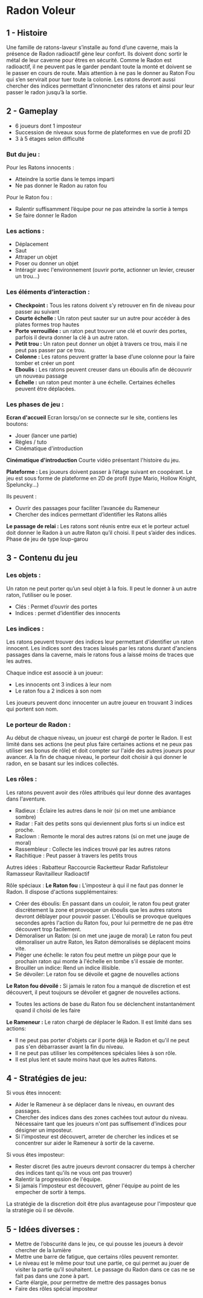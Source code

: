 # Radon Voleur

## 1 - Histoire
Une famille de ratons-laveur s’installe au fond d’une caverne, mais la présence de Radon radioactif gène leur confort. Ils doivent donc sortir le métal de leur caverne pour êtres en sécurité. Comme le Radon est radioactif, il ne peuvent pas le garder pendant toute la monté et doivent se le passer en cours de route. Mais attention à ne pas le donner au Raton Fou qui s’en servirait pour tuer toute la colonie. Les ratons devront aussi chercher des indices permettant d’innoncneter des ratons et ainsi pour leur passer le radon jusqu’à la sortie.

## 2 - Gameplay
- 6 joueurs dont 1 imposteur
- Succession de niveaux sous forme de plateformes en vue de profil 2D
- 3 à 5 étages selon difficulté

### But du jeu :
Pour les Ratons innocents :
- Atteindre la sortie dans le temps imparti
- Ne pas donner le Radon au raton fou

Pour le Raton fou :
- Ralentir suffisamment l’équipe pour ne pas atteindre la sortie à temps
- Se faire donner le Radon

### Les actions :
- Déplacement
- Saut
- Attraper un objet
- Poser ou donner un objet
- Intéragir avec l'environnement (ouvrir porte, actionner un levier, creuser un trou...)

### Les éléments d’interaction :
- **Checkpoint :** Tous les ratons doivent s’y retrouver en fin de niveau pour passer au suivant
- **Courte échelle :** Un raton peut sauter sur un autre pour accéder à des plates formes trop hautes
- **Porte verrouillée :** un raton peut trouver une clé et ouvrir des portes, parfois il devra donner la clé à un autre raton.
- **Petit trou :** Un raton peut donner un objet à travers ce trou, mais il ne peut pas passer par ce trou.
- **Colonne :** Les ratons peuvent gratter la base d’une colonne pour la faire tomber et créer un pont
- **Eboulis :** Les ratons peuvent creuser dans un éboulis afin de découvrir un nouveau passage
- **Échelle :** un raton peut monter à une échelle. Certaines échelles peuvent être déplacées.

### Les phases de jeu :
**Ecran d'accueil**
Ecran lorsqu'on se connecte sur le site, contiens les boutons:
- Jouer (lancer une partie)
- Règles / tuto
- Cinématique d'introduction

**Cinématique d'introduction**
Courte vidéo présentant l'histoire du jeu.

**Plateforme :**
Les joueurs doivent passer à l’étage suivant en coopérant. Le jeu est sous forme de plateforme en 2D de profil (type Mario, Hollow Knight, Speluncky...)

Ils peuvent : 
- Ouvrir des passages pour faciliter l’avancée du Rameneur
- Chercher des indices permettant d’identifier les Ratons alliés

**Le passage de relai :**
Les ratons sont réunis entre eux et le porteur actuel doit donner le Radon à un autre Raton qu’il choisi. Il peut s’aider des indices. Phase de jeu de type loup-garou

## 3 - Contenu du jeu

### Les objets :
Un raton ne peut porter qu’un seul objet à la fois. Il peut le donner à un autre raton, l’utiliser ou le poser.
- Clés : Permet d’ouvrir des portes
- Indices : permet d’identifier des innocents

### Les indices :
Les ratons peuvent trouver des indices leur permettant d'identifier un raton innocent. Les indices sont des traces laissés par les ratons durant d'anciens passages dans la caverne, mais le ratons fous a laissé moins de traces que les autres.

Chaque indice est associé à un joueur:
- Les innocents ont 3 indices à leur nom
- Le raton fou a 2 indices à son nom

Les joueurs peuvent donc innocenter un autre joueur en trouvant 3 indices qui portent son nom.

### Le porteur de Radon :
Au début de chaque niveau, un joueur est chargé de porter le Radon. Il est limité dans ses actions (ne peut plus faire certaines actions et ne peux pas utiliser ses bonus de rôle) et doit compter sur l'aide des autres joueurs pour avancer.
A la fin de chaque niveau, le porteur doit choisir à qui donner le radon, en se basant sur les indices collectés.

### Les rôles :
Les ratons peuvent avoir des rôles attribués qui leur donne des avantages dans l'aventure.
- Radieux : Éclaire les autres dans le noir (si on met une ambiance sombre)
- Radar : Fait des petits sons qui deviennent plus forts si un indice est proche.
- Raclown : Remonte le moral des autres ratons (si on met une jauge de moral)
- Rassembleur : Collecte les indices trouvé par les autres ratons
- Rachitique : Peut passer à travers les petits trous

Autres idées :
Rabatteur
Raccourcie
Racketteur
Radar
Rafistoleur
Ramasseur
Ravitailleur
Radioactif

Rôle spéciaux :
**Le Raton fou :** L'imposteur à qui il ne faut pas donner le Radon. Il dispose d'actions supplémentaires:
- Créer des éboulis: En passant dans un couloir, le raton fou peut grater discrètement la zone et provoquer un éboulis que les autres ratons devront déblayer pour pouvoir passer. L'éboulis se provoque quelques secondes après l'action du Raton fou, pour lui permettre de ne pas être découvert trop facilement.
- Démoraliser un Raton: (si on met une jauge de moral) Le raton fou peut démoraliser un autre Raton, les Raton démoralisés se déplacent moins vite.
- Piéger une échelle: le raton fou peut mettre un piège pour que le prochain raton qui monte à l'échelle en tombe s'il essaie de monter.
- Brouiller un indice: Rend un indice illisible.
- Se dévoiler: Le raton fou se dévoile et gagne de nouvelles actions

**Le Raton fou dévoilé :** Si jamais le raton fou a manqué de discretion et est découvert, il peut toujours se dévoiler et gagner de nouvelles actions.
- Toutes les actions de base du Raton fou se déclenchent instantanément quand il choisi de les faire

**Le Rameneur :** Le raton chargé de déplacer le Radon. Il est limité dans ses actions:
- Il ne peut pas porter d'objets car il porte déjà le Radon et qu'il ne peut pas s'en débarrasser avant la fin du niveau.
- Il ne peut pas utiliser les compétences spéciales liées à son rôle.
- Il est plus lent et saute moins haut que les autres Ratons.

## 4 - Stratégies de jeu:
Si vous êtes innocent:
- Aider le Rameneur à se déplacer dans le niveau, en ouvrant des passages. 
- Chercher des indices dans des zones cachées tout autour du niveau. Nécessaire tant que les joueurs n'ont pas suffisement d'indices pour désigner un imposteur.
- Si l'imposteur est découvert, arreter de chercher les indices et se concentrer sur aider le Rameneur à sortir de la caverne.

Si vous êtes imposteur:
- Rester discret (les autre joueurs devront consacrer du temps à chercher des indices tant qu'ils ne vous ont pas trouver)
- Ralentir la progression de l'équipe.
- Si jamais l'imposteur est découvert, gêner l'équipe au point de les empecher de sortir à temps.

La stratégie de la discretion doit être plus avantageuse pour l'imposteur que la stratégie où il se dévoile.

## 5 - Idées diverses :
- Mettre de l’obscurité dans le jeu, ce qui pousse les joueurs à devoir chercher de la lumière
- Mettre une barre de fatigue, que certains rôles peuvent remonter.
- Le niveau est le même pour tout une partie, ce qui permet au jouer de visiter la partie qu’il souhaitent. Le passage du Radon dans ce cas ne se fait pas dans une zone à part.
- Carte élargie, pour permettre de mettre des passages bonus
- Faire des rôles spécial imposteur
